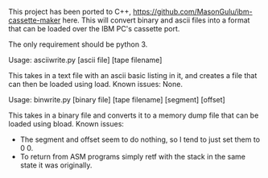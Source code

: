 This project has been ported to C++, https://github.com/MasonGulu/ibm-cassette-maker here.
This will convert binary and ascii files into a format that can be loaded over the IBM PC's cassette port.

The only requirement should be python 3.

Usage:
asciiwrite.py [ascii file] [tape filename]

This takes in a text file with an ascii basic listing in it, and creates a file that can then be loaded using load.
Known issues:
None.

Usage:
binwrite.py [binary file] [tape filename] [segment] [offset]

This takes in a binary file and converts it to a memory dump file that can be loaded using bload.
Known issues:
* The segment and offset seem to do nothing, so I tend to just set them to 0 0.
* To return from ASM programs simply retf with the stack in the same state it was originally.
